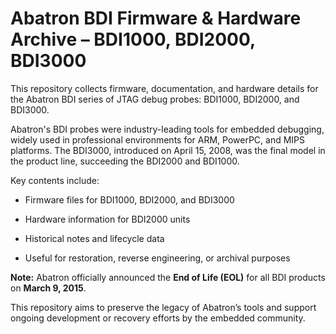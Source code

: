 # Abatron BDI Firmware & Hardware Archive – BDI1000, BDI2000, BDI3000
This repository collects firmware, documentation, and hardware details for the Abatron BDI series of JTAG debug probes: BDI1000, BDI2000, and BDI3000.

Abatron's BDI probes were industry-leading tools for embedded debugging, widely used in professional environments for ARM, PowerPC, and MIPS platforms. The BDI3000, introduced on April 15, 2008, was the final model in the product line, succeeding the BDI2000 and BDI1000.

Key contents include:

- Firmware files for BDI1000, BDI2000, and BDI3000

- Hardware information for BDI2000 units

- Historical notes and lifecycle data

- Useful for restoration, reverse engineering, or archival purposes

**Note:** Abatron officially announced the **End of Life (EOL)** for all BDI products on **March 9, 2015**.

This repository aims to preserve the legacy of Abatron’s tools and support ongoing development or recovery efforts by the embedded community.

